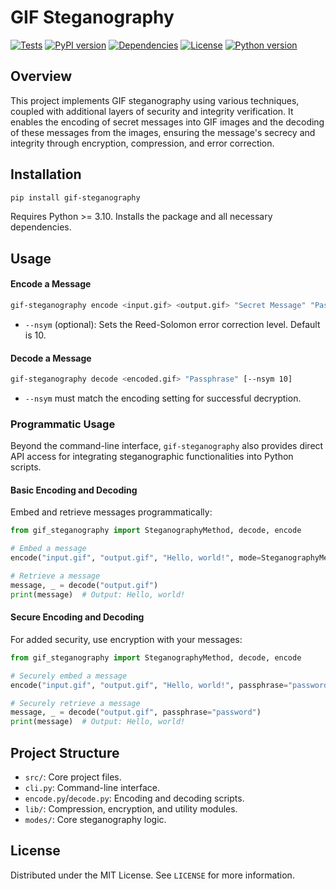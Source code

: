 # GIF Steganography

[![Tests](https://github.com/nebmit/gif-steganography/actions/workflows/python-package.yml/badge.svg)](https://github.com/nebmit/gif-steganography/actions/workflows/python-package.yml)
[![PyPI version](https://badge.fury.io/py/gif-steganography.svg)](https://badge.fury.io/py/gif-steganography)
[![Dependencies](https://img.shields.io/librariesio/release/pypi/gif-steganography)](https://libraries.io/pypi/gif-steganography)
[![License](https://img.shields.io/badge/License-MIT-blue.svg)](https://opensource.org/licenses/MIT)
[![Python version](https://img.shields.io/badge/Python-3.10-blue.svg)](https://www.python.org/downloads/release/python-3100/)

## Overview

This project implements GIF steganography using various techniques, coupled with additional layers of security and integrity verification. It enables the encoding of secret messages into GIF images and the decoding of these messages from the images, ensuring the message's secrecy and integrity through encryption, compression, and error correction.

## Installation

```bash
pip install gif-steganography
```
Requires Python >= 3.10. Installs the package and all necessary dependencies.

## Usage

#### Encode a Message

```bash
gif-steganography encode <input.gif> <output.gif> "Secret Message" "Passphrase" [--nsym 10]
```
- `--nsym` (optional): Sets the Reed-Solomon error correction level. Default is 10.

#### Decode a Message

```bash
gif-steganography decode <encoded.gif> "Passphrase" [--nsym 10]
```
- `--nsym` must match the encoding setting for successful decryption.

### Programmatic Usage

Beyond the command-line interface, `gif-steganography` also provides direct API access for integrating steganographic functionalities into Python scripts.

#### Basic Encoding and Decoding

Embed and retrieve messages programmatically:

```python
from gif_steganography import SteganographyMethod, decode, encode

# Embed a message
encode("input.gif", "output.gif", "Hello, world!", mode=SteganographyMethod.LSB)

# Retrieve a message
message, _ = decode("output.gif")
print(message)  # Output: Hello, world!
```

#### Secure Encoding and Decoding

For added security, use encryption with your messages:

```python
from gif_steganography import SteganographyMethod, decode, encode

# Securely embed a message
encode("input.gif", "output.gif", "Hello, world!", passphrase="password", mode=SteganographyMethod.CSHIFT)

# Securely retrieve a message
message, _ = decode("output.gif", passphrase="password")
print(message)  # Output: Hello, world!
```

## Project Structure

- `src/`: Core project files.
- `cli.py`: Command-line interface.
- `encode.py`/`decode.py`: Encoding and decoding scripts.
- `lib/`: Compression, encryption, and utility modules.
- `modes/`: Core steganography logic.

## License

Distributed under the MIT License. See `LICENSE` for more information.
